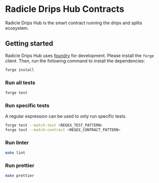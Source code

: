# Radicle Drips Hub Contracts

Radicle Drips Hub is the smart contract running the drips and splits ecosystem.

## Getting started
Radicle Drips Hub uses [foundry](https://github.com/gakonst/foundry) for development. Please install the `forge` client. Then, run the following command to install the dependencies:

```bash
forge install
```

### Run all tests
```bash
forge test
```

### Run specific tests
A regular expression can be used to only run specific tests.

```bash
forge test --match-test <REGEX_TEST_PATTERN>
forge test --match-contract <REGEX_CONTRACT_PATTERN>
```

### Run linter
```bash
make lint
```

### Run prettier
```bash
make prettier
```
